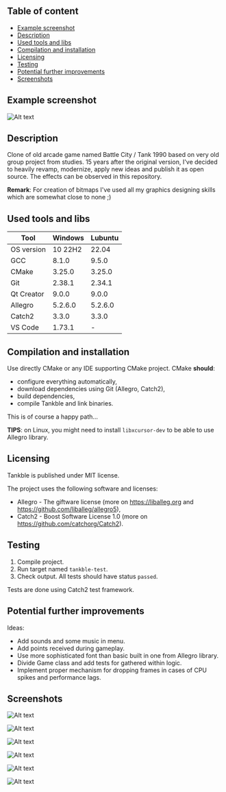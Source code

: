 
## Table of content
- [Example screenshot](#example-screenshot)
- [Description](#description)
- [Used tools and libs](#used-tools-and-libs)
- [Compilation and installation](#compilation-and-installation)
- [Licensing](#licensing)
- [Testing](#testing)
- [Potential further improvements](#potential-further-improvements)
- [Screenshots](#screenshots)

## Example screenshot

 ![Alt text](game_firing.png?raw=true "")

## Description
Clone of old arcade game named Battle City / Tank 1990 based on very old group project from studies. 15 years after the original version, I've decided to heavily revamp, modernize, apply new ideas and publish it as open source. The effects can be observed in this repository.

**Remark**: For creation of bitmaps I've used all my graphics designing skills which are somewhat close to none ;)

## Used tools and libs
| Tool |  Windows | Lubuntu |
| --- | --- | --- |
| OS version | 10 22H2 | 22.04 |
| GCC | 8.1.0 | 9.5.0 |
| CMake | 3.25.0 | 3.25.0 |
| Git | 2.38.1 | 2.34.1 |
| Qt Creator | 9.0.0 | 9.0.0 |
| Allegro | 5.2.6.0 | 5.2.6.0 |
| Catch2 | 3.3.0 | 3.3.0 |
| VS Code | 1.73.1 | -|

## Compilation and installation
Use directly CMake or any IDE supporting CMake project. CMake **should**:
- configure everything automatically, 
- download dependencies using Git (Allegro, Catch2), 
- build dependencies, 
- compile Tankble and link binaries.  

This is of course a happy path...

**TIPS**: on Linux, you might need to install `libxcursor-dev` to be able to use Allegro library.  

## Licensing
Tankble is published under MIT license. 

The project uses the following software and licenses:
* Allegro - The giftware license (more on https://liballeg.org and https://github.com/liballeg/allegro5),    
* Catch2 - Boost Software License 1.0 (more on https://github.com/catchorg/Catch2).

## Testing
1) Compile project.
2) Run target named `tankble-test`.
3) Check output. All tests should have status `passed`.    

Tests are done using Catch2 test framework.

## Potential further improvements
Ideas:
- Add sounds and some music in menu.
- Add points received during gameplay.
- Use more sophisticated font than basic built in one from Allegro library.
- Divide Game class and add tests for gathered within logic.
- Implement proper mechanism for dropping frames in cases of CPU spikes and performance lags.

## Screenshots
![Alt text](menu_main.png?raw=true "")

![Alt text](game_cruising.png?raw=true "")

![Alt text](game_level_3.png?raw=true "")

![Alt text](game_level_4.png?raw=true "")

![Alt text](menu_screen.png?raw=true "")

![Alt text](menu_levels.png?raw=true "")